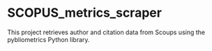 # SCOPUS_metrics_scraper
This project retrieves author and citation data from Scoups using the pybliometrics Python library. 
